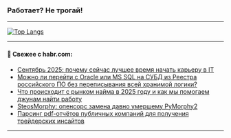 ### Работает? Не трогай!

---
<!--
#### 🛠️ Technical stack:

![Java](https://img.shields.io/badge/Java-informational?logo=Oracle&style=flat&logoColor=white&color=FF4500)
![Kotlin](https://img.shields.io/badge/Kotlin-informational?logo=Kotlin&style=flat&logoColor=white&color=774D97)
![TS](https://img.shields.io/badge/TypeScript-informational?logo=typeScript&style=flat&logoColor=black&color=017acc)
![Python](https://img.shields.io/badge/Python-informational?logo=Python&style=flat&logoColor=black&color=ffdd54) <br>
![Spring](https://img.shields.io/badge/Spring-informational?logo=Spring&style=flat&logoColor=white&color=6DB33F) 
![SpringBoot](https://img.shields.io/badge/SpringBoot-informational?logo=SpringBoot&style=flat&logoColor=white&color=6DB33F)
![Nest](https://img.shields.io/badge/NestJS-informational?logo=NestJS&style=flat&logoColor=white&color=E0234E) 
![NodeJS](https://img.shields.io/badge/NodeJS-informational?logo=node.js&style=flat&logoColor=white&color=70A760)<br>
![PostgreSQL](https://img.shields.io/badge/PostgreSQL-informational?logo=PostgreSQL&style=flat&logoColor=white&color=DAA520)
![MongoDB](https://img.shields.io/badge/MongoDB-informational?logo=MongoDB&style=flat&logoColor=white&color=870000)
![Apache](https://img.shields.io/badge/Apache-informational?logo=apache&style=flat&logoColor=white&color=f74e28)

___ 
-->

<!--- #### 🛠️ : --->

[![Top Langs](https://github-readme-stats-82jvfl3w3-advtsettinggmailcoms-projects.vercel.app/api/top-langs/?username=zloylis&langs_count=10&hide_title=true&title_color=e6edf3&size_weight=0.5&count_weight=0.5&layout=compact&hide_progress=true&hide_border=true&theme=dracula&hide=css,makefile,cmake)](https://github.com/zloylis)

<!---


####  :octocat:&nbsp;&nbsp; Статистика:

![GitHub stats](https://github-readme-stats-u2qms2cxw-advtsettinggmailcoms-projects.vercel.app/api?username=zloylis&show_icons=true&hide_border=true&theme=dracula&title_color=e6edf3&include_all_commits=true&count_private=true&hide_rank=false&hide_title=true&rank_icon=github)
-->
---

#### 💬 Свежее с habr.com:

<!-- BLOG-POST-LIST:START -->
- [Сентябрь 2025: почему сейчас лучшее время начать карьеру в IT](https://habr.com/ru/articles/950018/?utm_source=habrahabr&utm_medium=rss&utm_campaign=950018)
- [Можно ли перейти с Oracle или MS SQL на СУБД из Реестра российского ПО без переписывания всей хранимой логики?](https://habr.com/ru/articles/949980/?utm_source=habrahabr&utm_medium=rss&utm_campaign=949980)
- [Что происходит с рынком найма в 2025 году и как мы помогаем джунам найти работу](https://habr.com/ru/companies/yandex_praktikum/articles/949262/?utm_source=habrahabr&utm_medium=rss&utm_campaign=949262)
- [SteosMorphy: опенсорс замена давно умершему PyMorphy2](https://habr.com/ru/articles/949604/?utm_source=habrahabr&utm_medium=rss&utm_campaign=949604)
- [Парсинг pdf-отчётов публичных компаний для получения трейдерских инсайтов](https://habr.com/ru/companies/amvera/articles/949966/?utm_source=habrahabr&utm_medium=rss&utm_campaign=949966)
<!-- BLOG-POST-LIST:END -->

---
